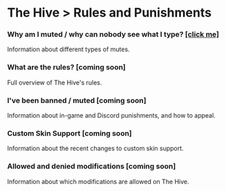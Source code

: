 # The Hive > Rules and Punishments

### Why am I muted / why can nobody see what I type? [[click me]](https://hive.growtopics.xyz/hive/rules/mutes/)
Information about different types of mutes.

### What are the rules? [coming soon]
Full overview of The Hive's rules.

### I've been banned / muted [coming soon]
Information about in-game and Discord punishments, and how to appeal.

### Custom Skin Support [coming soon]
Information about the recent changes to custom skin support.

### Allowed and denied modifications [coming soon]
Information about which modifications are allowed on The Hive.
